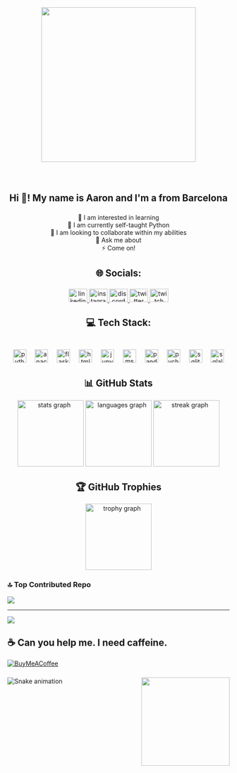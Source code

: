<div align="center">
    <img height="350" src="https://i.imgur.com/qBnFylp.gif" />
</div>

###

<br clear="both">

<h2 align="center">Hi 👋! My name is Aaron and I'm a from Barcelona</h2>

###

<p align="center">👀 I am interested in learning<br>🌱 I am currently self-taught Python<br>👯 I am looking to collaborate
    within my abilities<br>💬 Ask me about<br>⚡ Come on!</p>

###

<h2 align="center">🌐 Socials:</h2>

###

<div align="center">
    <a href="https://www.linkedin.com/in/aaron-planas/" target="_blank">
        <img src="https://raw.githubusercontent.com/maurodesouza/profile-readme-generator/master/src/assets/icons/social/linkedin/default.svg"
            width="42" height="30" alt="linkedin logo" />
    </a>
    <a href="https://www.instagram.com/fantan_8j/" target="_blank">
        <img src="https://raw.githubusercontent.com/maurodesouza/profile-readme-generator/master/src/assets/icons/social/instagram/default.svg"
            width="42" height="30" alt="instagram logo" />
    </a>
    <a href="Fantan#3170" target="_blank">
        <img src="https://raw.githubusercontent.com/maurodesouza/profile-readme-generator/master/src/assets/icons/social/discord/default.svg"
            width="42" height="30" alt="discord logo" />
    </a>
    <a href="https://x.com/Fantan_" target="_blank">
        <img src="https://raw.githubusercontent.com/maurodesouza/profile-readme-generator/master/src/assets/icons/social/twitter/default.svg"
            width="42" height="30" alt="twitter logo" />
    </a>
    <a href="https://www.twitch.tv/fantan" target="_blank">
        <img src="https://raw.githubusercontent.com/maurodesouza/profile-readme-generator/master/src/assets/icons/social/twitch/default.svg"
            width="42" height="30" alt="twitch logo" />
    </a>
</div>

###

<h2 align="center">💻 Tech Stack:</h2>

###

<br clear="both">

<div align="center">
    <img src="https://cdn.jsdelivr.net/gh/devicons/devicon/icons/python/python-original.svg" height="30"
        alt="python logo" />
    <img width="12" />
    <img src="https://cdn.jsdelivr.net/gh/devicons/devicon/icons/anaconda/anaconda-original.svg" height="30"
        alt="anaconda logo" />
    <img width="12" />
    <img src="https://cdn.jsdelivr.net/gh/devicons/devicon/icons/flask/flask-original.svg" height="30"
        alt="flask logo" />
    <img width="12" />
    <img src="https://cdn.jsdelivr.net/gh/devicons/devicon/icons/html5/html5-original.svg" height="30"
        alt="html5 logo" />
    <img width="12" />
    <img src="https://cdn.jsdelivr.net/gh/devicons/devicon/icons/jupyter/jupyter-original-wordmark.svg" height="30"
        alt="jupyter logo" />
    <img width="12" />
    <img src="https://cdn.jsdelivr.net/gh/devicons/devicon/icons/msdos/msdos-original.svg" height="30"
        alt="msdos logo" />
    <img width="12" />
    <img src="https://cdn.jsdelivr.net/gh/devicons/devicon/icons/pandas/pandas-original.svg" height="30"
        alt="pandas logo" />
    <img width="12" />
    <img src="https://cdn.jsdelivr.net/gh/devicons/devicon/icons/pycharm/pycharm-original.svg" height="30"
        alt="pycharm logo" />
    <img width="12" />
    <img src="https://cdn.jsdelivr.net/gh/devicons/devicon/icons/sqlite/sqlite-original.svg" height="30"
        alt="sqlite logo" />
    <img width="12" />
    <img src="https://cdn.jsdelivr.net/gh/devicons/devicon/icons/sqlalchemy/sqlalchemy-original.svg" height="30"
        alt="sqlalchemy logo" />
</div>

###
<div align="center">

  ## 📊 GitHub Stats


  <img src="https://github-readme-stats.vercel.app/api?username=MrFantan&hide_title=false&hide_rank=false&show_icons=true&include_all_commits=true&count_private=true&disable_animations=false&theme=radical&locale=en&hide_border=false&order=1" height="150" alt="stats graph"  />
  <img src="https://github-readme-stats.vercel.app/api/top-langs?username=MrFantan&locale=en&hide_title=false&layout=compact&card_width=320&langs_count=5&theme=radical&hide_border=false&order=2" height="150" alt="languages graph"  />
  <img src="https://streak-stats.demolab.com?user=MrFantan&locale=en&mode=daily&theme=radical&hide_border=false&border_radius=5&order=3" height="150" alt="streak graph"  />

  ## 🏆 GitHub Trophies
  <img src="https://github-profile-trophy.vercel.app?username=MrFantan&theme=radical&column=-1&row=1&margin-w=8&margin-h=8&no-bg=false&no-frame=false&order=4" height="150" alt="trophy graph"  />
</div>


###


### 🔝 Top Contributed Repo
![](https://github-contributor-stats.vercel.app/api?username=MrFantan&limit=5&theme=dark&combine_all_yearly_contributions=true)

---
[![](https://visitcount.itsvg.in/api?id=MrFantan&icon=0&color=5)](https://visitcount.itsvg.in)

  ## ☕ Can you help me. I need caffeine.
  [![BuyMeACoffee](https://img.shields.io/badge/Buy%20Me%20a%20Coffee-ffdd00?style=for-the-badge&logo=buy-me-a-coffee&logoColor=black)](https://buymeacoffee.com/Fantan) 

  
<!-- Proudly created with GPRM ( https://gprm.itsvg.in ) -->

###

<img align="right" height="200" src="https://i.imgur.com/cyvElNM.png" />



###

<img src="https://raw.githubusercontent.com/MrFantan/MrFantan/output/snake.svg" alt="Snake animation" />

###
